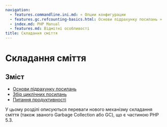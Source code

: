 ```yaml
---
navigation:
  - features.commandline.ini.md: « Опции конфигурации
  - features.gc.refcounting-basics.html: Основи підрахунку посилань »
  - index.md: PHP Manual
  - features.md: Відмітні особливості
title: Складання сміття
---
```

# Складання сміття

## Зміст

-   [Основи підрахунку посилань](features.gc.refcounting-basics.md)
-   [Збір циклічних посилань](features.gc.collecting-cycles.md)
-   [Питання продуктивності](features.gc.performance-considerations.md)

У цьому розділі описуються переваги нового механізму складання сміття (також званого Garbage Collection або GC), що є частиною PHP 5.3.
